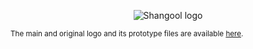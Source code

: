 <div align="center">
  
  ![Shangool logo](https://raw.githubusercontent.com/mahozad/android-pie-chart/compose/piechart/assets/logo-shangool.svg)
  
</div>


<sub>The main and original logo and its prototype files are available [here](https://github.com/mahozad/android-pie-chart/tree/compose/piechart/assets).</sub>
